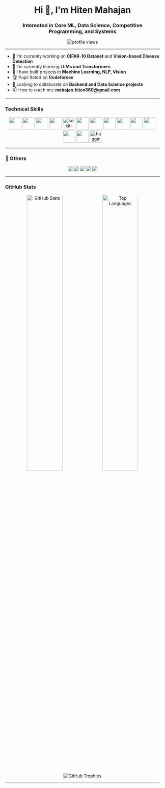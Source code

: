 <h1 align="center">Hi 👋, I'm Hiten Mahajan</h1>
<h3 align="center">Interested in Core ML, Data Science, Competitive Programming, and Systems</h3>

<p align="center">
  <img src="https://komarev.com/ghpvc/?username=hiten016&label=Profile%20views&color=0e75b6&style=flat" alt="profile views" />
</p>

---

- 🔭 I’m currently working on **CIFAR-10 Dataset** and **Vision-based Disease Detection**
- 🌱 I’m currently learning **LLMs and Transformers**
- 💬 I have built projects in **Machine Learning, NLP, Vision**   
- 🏆 Pupil Rated on **Codeforces**  
- 🤝 Looking to collaborate on **Backend and Data Science projects**
- 📫 How to reach me: **mahajan.hiten360@gmail.com**

---

###  Technical Skills

<p align="center">
  <!-- Programming Languages -->
  <img src="https://cdn.jsdelivr.net/gh/devicons/devicon/icons/python/python-original.svg" width="40" height="40"/>
  <img src="https://cdn.jsdelivr.net/gh/devicons/devicon/icons/cplusplus/cplusplus-original.svg" width="40" height="40"/>

  <!-- Libraries & Frameworks -->
  <img src="https://cdn.jsdelivr.net/gh/devicons/devicon/icons/pytorch/pytorch-original.svg" width="40" height="40"/>
  <img src="https://cdn.jsdelivr.net/gh/devicons/devicon/icons/keras/keras-original.svg" width="40" height="40"/>
  <img src="https://upload.wikimedia.org/wikipedia/commons/0/05/Scikit_learn_logo_small.svg" width="40" height="40" alt="scikit-learn"/>

  <!-- Backend -->
  <img src="https://cdn.jsdelivr.net/gh/devicons/devicon/icons/react/react-original.svg" width="40" height="40"/>
  <img src="https://cdn.jsdelivr.net/gh/devicons/devicon/icons/fastapi/fastapi-original.svg" width="40" height="40"/>
  <img src="https://cdn.jsdelivr.net/gh/devicons/devicon/icons/django/django-plain.svg" width="40" height="40"/>

  <!-- Tools & Platforms -->
  <img src="https://cdn.jsdelivr.net/gh/devicons/devicon/icons/linux/linux-original.svg" width="40" height="40"/>
  <img src="https://cdn.jsdelivr.net/gh/devicons/devicon/icons/git/git-original.svg" width="40" height="40"/>
  <img src="https://cdn.jsdelivr.net/gh/devicons/devicon/icons/github/github-original.svg" width="40" height="40"/>
  <img src="https://cdn.jsdelivr.net/gh/devicons/devicon/icons/docker/docker-original.svg" width="40" height="40"/>
  <img src="https://cdn.jsdelivr.net/gh/devicons/devicon/icons/figma/figma-original.svg" width="40" height="40"/>
  <img src="https://huggingface.co/front/assets/huggingface_logo-noborder.svg" width="40" height="40" alt="huggingface"/>
</p>

---

### 🧩 Others 

<p align="center">
  <img src="https://img.shields.io/badge/LangChain-0052CC?style=flat&logo=databricks&logoColor=white" />
  <img src="https://img.shields.io/badge/Ollama-000000?style=flat&logo=OpenAI&logoColor=white" />
  <img src="https://img.shields.io/badge/vLLM-0A66C2?style=flat&logo=python&logoColor=white" />
  <img src="https://img.shields.io/badge/BeautifulSoup-4B8BBE?style=flat&logo=beautifulsoup&logoColor=white" />
  <img src="https://img.shields.io/badge/LLMs-FF6F00?style=flat&logo=openai&logoColor=white" />
</p>

---


###  GitHub Stats 

<p align="center">
  <img src="https://github-readme-stats.vercel.app/api?username=hiten016&show_icons=true&theme=dracula" width="48%" alt="GitHub Stats" />
  <img src="https://github-readme-stats.vercel.app/api/top-langs/?username=hiten016&layout=compact&theme=dracula" width="48%" alt="Top Languages" />
</p>

<p align="center">
  <img src="https://github-profile-trophy.vercel.app/?username=hiten016&theme=monokai&no-frame=true&title=Commit,Repositories,Followers,Stars,PullRequest,Issues&column=6" alt="GitHub Trophies" />
</p>

---

